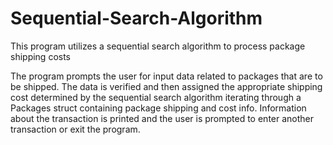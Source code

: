 # Sequential-Search-Algorithm
This program utilizes a sequential search algorithm to process package shipping costs


The program prompts the user for input data related to packages that are to be shipped. The data is verified and then assigned the appropriate shipping cost determined by the sequential search algorithm iterating through a Packages struct containing package shipping and cost info. Information about the transaction is printed and the user is prompted to enter another transaction or exit the program.

